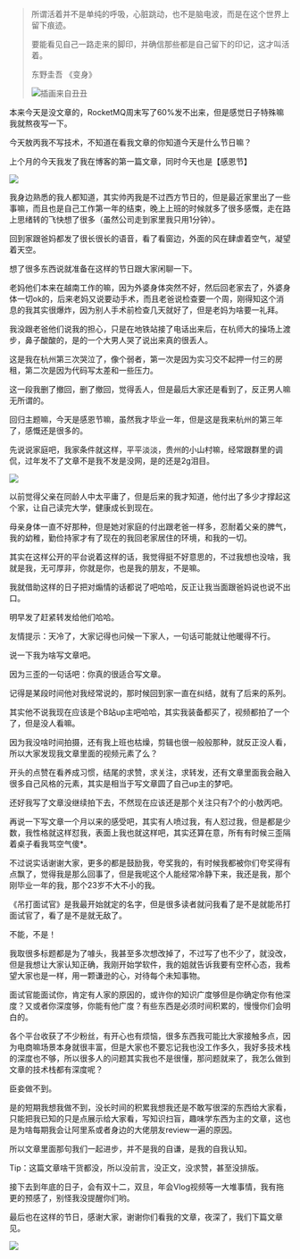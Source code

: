 

> 所谓活着并不是单纯的呼吸，心脏跳动，也不是脑电波，而是在这个世界上留下痕迹。
>
> 要能看见自己一路走来的脚印，并确信那些都是自己留下的印记，这才叫活着。 
>
> 
>
> 东野圭吾 《变身》
>
> ![插画来自丑丑](https://tva1.sinaimg.cn/large/006y8mN6ly1g9cl6q9o9zj309o0b3q5i.jpg)
>
> 



本来今天是没文章的，RocketMQ周末写了60%发不出来，但是感觉日子特殊嘛我就熬夜写一下。

今天敖丙我不写技术，不知道在看我文章的你知道今天是什么节日嘛？

上个月的今天我发了我在博客的第一篇文章，同时今天也是【感恩节】

![](https://tva1.sinaimg.cn/large/006y8mN6ly1g9cve67y0oj305n01bq2u.jpg)

我身边熟悉的我人都知道，其实帅丙我是不过西方节日的，但是最近家里出了一些事嘛，而且也是自己工作第一年的结束，晚上上班的时候就多了很多感慨，走在路上思绪转的飞快想了很多（虽然公司走到家里我只用1分钟）。

回到家跟爸妈都发了很长很长的语音，看了看窗边，外面的风在肆虐着空气，凝望着天空。

想了很多东西说就准备在这样的节日跟大家闲聊一下。

老妈他们本来在越南工作的嘛，因为外婆身体突然不好，然后回老家去了，外婆身体一切ok的，后来老妈又说要动手术，而且老爸说检查要一个周，刚得知这个消息的我其实很爆炸，因为别人手术前检查几天就好了，但是老妈为啥要一礼拜。

我没跟老爸他们说我的担心，只是在地铁站接了电话出来后，在杭师大的操场上渡步，鼻子酸酸的，是的一个大男人哭了说出来真的很丢人。

这是我在杭州第三次哭泣了，像个弱者，第一次是因为实习交不起押一付三的房租，第二次是因为代码写太差和一些压力。

这一段我删了撤回，删了撤回，觉得丢人，但是最后大家还是看到了，反正男人嘛无所谓的。

回归主题嘛，今天是感恩节嘛，虽然我才毕业一年，但是这是我来杭州的第三年了，感慨还是很多的。

先说说家庭吧，我家条件就这样，平平淡淡，贵州的小山村嘛，经常跟群里的调侃，过年发不了文章不是我不发是没网，是的还是2g泪目。

![](https://tva1.sinaimg.cn/large/006y8mN6ly1g9dghpyv9mj31400u0qv5.jpg)

以前觉得父亲在同龄人中太平庸了，但是后来的我才知道，他付出了多少才撑起这个家，让自己读完大学，健康成长到现在。

母亲身体一直不好那种，但是她对家庭的付出跟老爸一样多，忍耐着父亲的脾气，我的幼稚，勤俭持家才有了现在的我回老家居住的环境，和我的一切。

其实在这样公开的平台说着这样的话，我觉得挺不好意思的，不过我想也没啥，我就是我，无可厚非，你就是你，也是我的朋友，不是嘛。

我就借助这样的日子把对煽情的话都说了吧哈哈，反正让我当面跟爸妈说也说不出口。

明早发了赶紧转发给他们哈哈。

友情提示：天冷了，大家记得也问候一下家人，一句话可能就让他暖得不行。

说一下我为啥写文章吧。

因为三歪的一句话吧：你真的很适合写文章。

记得是某段时间他对我经常说的，那时候回到家一直在纠结，就有了后来的系列。

其实他不说我现在应该是个B站up主吧哈哈，其实我装备都买了，视频都拍了一个了，但是没人看嘛。

因为我没啥时间拍摄，还有我上班也枯燥，剪辑也很一般般那种，就反正没人看，所以大家发现我文章里面的视频元素了么？

开头的点赞在看养成习惯，结尾的求赞，求关注，求转发，还有文章里面我会融入很多自己风格的元素，其实是相当于写文章圆了自己up主的梦吧。

还好我写了文章没继续拍下去，不然现在应该还是那个关注只有7个的小敖丙吧。

再说一下写文章一个月以来的感受吧，其实有人喷过我，有人怼过我，但是都是少数，我性格就这样怼我，表面上我也就这样吧，其实还算在意，所有有时候三歪隔着桌子看我骂空气傻*。

不过说实话谢谢大家，更多的都是鼓励我，夸奖我的，有时候我都被你们夸奖得有点飘了，觉得我是那么回事了，但是我呢这个人能经常冷静下来，我还是我，那个刚毕业一年的我，那个23岁不大不小的我。

《吊打面试官》是我最开始就定的名字，但是很多读者就问我看了是不是就能吊打面试官了，看了是不是就无敌了。

不能，不是！

我取很多标题都是为了噱头，我甚至多次想改掉了，不过写了也不少了，就没改，但是我想让大家认知正确，我刚开始学软件，我的姐就告诉我要有空杯心态，我希望大家也是一样，用一颗谦逊的心，对待每个未知事物。

面试官能面试你，肯定有人家的原因的，或许你的知识广度够但是你确定你有他深度？又或者你深度够，你能有他广度？有些东西是必须时间积累的，慢慢你们会明白的。

各个平台收获了不少粉丝，有开心也有烦恼，很多东西我可能比大家接触多点，因为电商嘛场景本身就很丰富，但是大家也不要忘记我也没工作多久，我好多技术栈的深度也不够，所以很多人的问题其实我也不是很懂，那问题就来了，我怎么做到文章的技术栈都有深度呢？

臣妾做不到。

是的短期我想我做不到，没长时间的积累我想我还是不敢写很深的东西给大家看，只能把我已知的只是点展示给大家看，写知识扫盲，趣味学东西为主的文章，这也是为啥每期我会让阿里系或者身边的大佬朋友review一遍的原因。

所以文章里面那句我们一起进步，并不是我的自谦，是我的自我认知。

Tip：这篇文章啥干货都没，所以没前言，没正文，没求赞，甚至没排版。

接下去到年底的日子，会有双十二，双旦，年会Vlog视频等一大堆事情，我有拖更的预感了，别怪我没提醒你们哟。

最后也在这样的节日，感谢大家，谢谢你们看我的文章，夜深了，我们下篇文章见。

![](https://tva1.sinaimg.cn/large/006y8mN6ly1g9d1pqf7u5j307005amyd.jpg)

